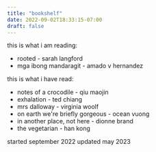 ```yaml
---
title: "bookshelf"
date: 2022-09-02T18:33:15-07:00
draft: false
---
```

this is what i am reading:
- rooted - sarah langford
- mga ibong mandaragit - amado v hernandez

this is what i have read:
- notes of a crocodile - qiu maojin
- exhalation - ted chiang
- mrs dalloway - virginia woolf 
- on earth we're briefly gorgeous - ocean vuong
- in another place, not here - dionne brand
- the vegetarian - han kong

started september 2022
updated may 2023
